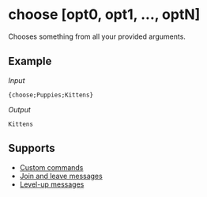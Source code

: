 # choose [opt0, opt1, ..., optN]

Chooses something from all your provided arguments.

## Example

*Input*
```
{choose;Puppies;Kittens}
```
*Output*
```
Kittens
```

## Supports

* [Custom commands](/custom_commands/)
* [Join and leave messages](/join_leave_messages/)
* [Level-up messages](/levels/)

